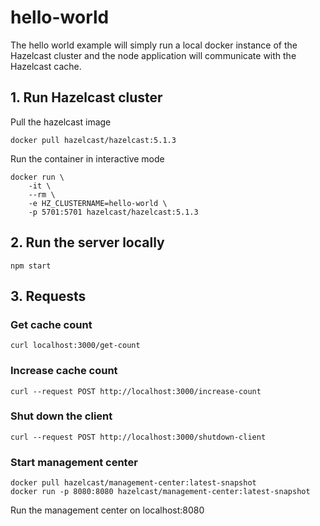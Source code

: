 # hello-world
The hello world example will simply run a local docker instance of the Hazelcast cluster and the node application will communicate with the Hazelcast cache.

## 1. Run Hazelcast cluster
Pull the hazelcast image
```
docker pull hazelcast/hazelcast:5.1.3
```
Run the container in interactive mode
```    
docker run \
    -it \
    --rm \
    -e HZ_CLUSTERNAME=hello-world \
    -p 5701:5701 hazelcast/hazelcast:5.1.3
```


## 2. Run the server locally
```
npm start
```

## 3. Requests
### Get cache count
```
curl localhost:3000/get-count
```

### Increase cache count
```
curl --request POST http://localhost:3000/increase-count
```

### Shut down the client
```
curl --request POST http://localhost:3000/shutdown-client
```
### Start management center
```
docker pull hazelcast/management-center:latest-snapshot
docker run -p 8080:8080 hazelcast/management-center:latest-snapshot
```

Run the management center on localhost:8080